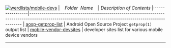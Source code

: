 [![werdlists/mobile-devs](https://img.shields.io/badge/werdlists-mobile_devs-purple.svg?logo=github&style=popout&longCache=true)](# "werdlists/mobile-devs")
|&nbsp;&nbsp;&nbsp;&nbsp;_Folder&nbsp;&nbsp;Name_&nbsp;&nbsp;&nbsp;&nbsp;| _Description of Contents_
|:----------------|--------------------------------------------------------------------------------------------------------------------------------------------------------
| [aosp-getprop-list](aosp-getprop-list.txt) |  Android Open Source Project `getprop(1)` output list 
| [mobile-vendor-devsites](mobile-vendor-devsites.txt) |  developer sites list for various mobile device vendors 

* * *

